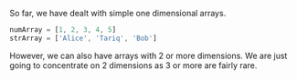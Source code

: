 So far, we have dealt with simple one dimensional arrays.

```javascript
numArray = [1, 2, 3, 4, 5]
strArray = ['Alice', 'Tariq', 'Bob']
```

However, we can also have arrays with 2 or more dimensions. We are just going to concentrate on 2 dimensions as 3 or more are fairly rare.

